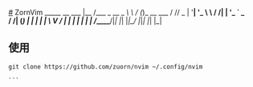 [#](#) ZornVim 
         _____             __     ___
        |__  /___  _ __ _ _\ \   / (_)_ __ ___
          / // _ \| '__| '_ \ \ / /| | '_ ` _ \
         / /| (_) | |  | | | \ V / | | | | | | |
        /____\___/|_|  |_| |_|\_/  |_|_| |_| |_|




## 使用

``````
git clone https://github.com/zuorn/nvim ~/.config/nvim

```


